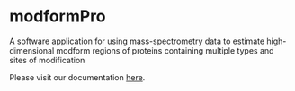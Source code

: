 # modformPro
A software application for using mass-spectrometry data to estimate high-dimensional modform regions of proteins containing multiple types and sites of modification

Please visit our documentation [here](https://nrtdp.github.io/modformPro/).
